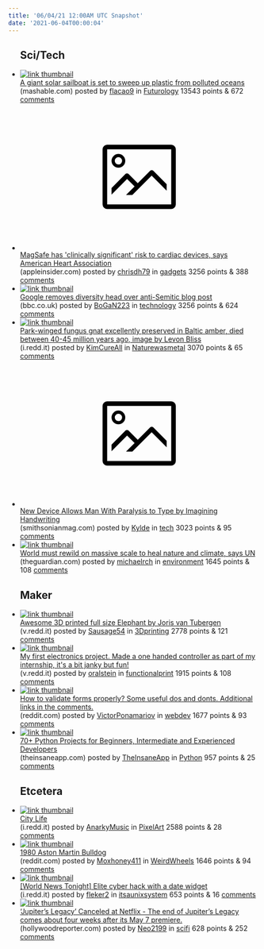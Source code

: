 ```yaml
---
title: '06/04/21 12:00AM UTC Snapshot'
date: '2021-06-04T00:00:04'
---
```

<ul>
<h2>Sci/Tech</h2>

<li><a href='https://mashable.com/video/manta-sailboat-clean-ocean-plastic/?europe=true'><img src='https://b.thumbs.redditmedia.com/aqom9G2lh3KmKCaXx0PyU2APDnJZNQKKooiW5RqnwWg.jpg' alt='link thumbnail'></a><div><div class='linkTitle'><a href='https://mashable.com/video/manta-sailboat-clean-ocean-plastic/?europe=true'>A giant solar sailboat is set to sweep up plastic from polluted oceans</a></div>(mashable.com) posted by <a href='https://www.reddit.com/user/flacao9'>flacao9</a> in <a href='https://www.reddit.com/r/Futurology'>Futurology</a> 13543 points & 672 <a href='https://www.reddit.com/r/Futurology/comments/nrcoe1/a_giant_solar_sailboat_is_set_to_sweep_up_plastic/'>comments</a></div></li>

<li><a href='https://appleinsider.com/articles/21/06/03/magsafe-has-clinically-significant-risk-to-cardiac-devices-says-american-heart-association'><svg version='1.1' viewBox='-34 -14 104 64' preserveAspectRatio='xMidYMid meet' xmlns='http://www.w3.org/2000/svg' xmlns:xlink='http://www.w3.org/1999/xlink'>
    <title>link thumbnail</title>
    <path d='M32,4H4A2,2,0,0,0,2,6V30a2,2,0,0,0,2,2H32a2,2,0,0,0,2-2V6A2,2,0,0,0,32,4ZM4,30V6H32V30Z'></path>
    <path d='M8.92,14a3,3,0,1,0-3-3A3,3,0,0,0,8.92,14Zm0-4.6A1.6,1.6,0,1,1,7.33,11,1.6,1.6,0,0,1,8.92,9.41Z'></path>
    <path d='M22.78,15.37l-5.4,5.4-4-4a1,1,0,0,0-1.41,0L5.92,22.9v2.83l6.79-6.79L16,22.18l-3.75,3.75H15l8.45-8.45L30,24V21.18l-5.81-5.81A1,1,0,0,0,22.78,15.37Z'></path>
    </svg></a><div><div class='linkTitle'><a href='https://appleinsider.com/articles/21/06/03/magsafe-has-clinically-significant-risk-to-cardiac-devices-says-american-heart-association'>MagSafe has 'clinically significant' risk to cardiac devices, says American Heart Association</a></div>(appleinsider.com) posted by <a href='https://www.reddit.com/user/chrisdh79'>chrisdh79</a> in <a href='https://www.reddit.com/r/gadgets'>gadgets</a> 3256 points & 388 <a href='https://www.reddit.com/r/gadgets/comments/nrbfzu/magsafe_has_clinically_significant_risk_to/'>comments</a></div></li>

<li><a href='https://www.bbc.co.uk/news/world-us-canada-57342967'><img src='https://b.thumbs.redditmedia.com/ZGETHQz8Qg6FSslAHVpkO9V_mIJXrLjmUjfCqx2ODUg.jpg' alt='link thumbnail'></a><div><div class='linkTitle'><a href='https://www.bbc.co.uk/news/world-us-canada-57342967'>Google removes diversity head over anti-Semitic blog post</a></div>(bbc.co.uk) posted by <a href='https://www.reddit.com/user/BoGaN223'>BoGaN223</a> in <a href='https://www.reddit.com/r/technology'>technology</a> 3256 points & 624 <a href='https://www.reddit.com/r/technology/comments/nrca46/google_removes_diversity_head_over_antisemitic/'>comments</a></div></li>

<li><a href='https://i.redd.it/y3kaeesc32371.jpg'><img src='https://b.thumbs.redditmedia.com/i5SBBrL-fHGRTsOOS4P-DDQd4PtgpTU4lDPdA13LzSg.jpg' alt='link thumbnail'></a><div><div class='linkTitle'><a href='https://i.redd.it/y3kaeesc32371.jpg'>Park-winged fungus gnat excellently preserved in Baltic amber, died between 40-45 million years ago, image by Levon Bliss</a></div>(i.redd.it) posted by <a href='https://www.reddit.com/user/KimCureAll'>KimCureAll</a> in <a href='https://www.reddit.com/r/Naturewasmetal'>Naturewasmetal</a> 3070 points & 65 <a href='https://www.reddit.com/r/Naturewasmetal/comments/nre5sx/parkwinged_fungus_gnat_excellently_preserved_in/'>comments</a></div></li>

<li><a href='https://www.smithsonianmag.com/smart-news/experimental-device-allows-man-paralyzed-below-neck-type-thinking-180977729/'><svg version='1.1' viewBox='-34 -14 104 64' preserveAspectRatio='xMidYMid meet' xmlns='http://www.w3.org/2000/svg' xmlns:xlink='http://www.w3.org/1999/xlink'>
    <title>link thumbnail</title>
    <path d='M32,4H4A2,2,0,0,0,2,6V30a2,2,0,0,0,2,2H32a2,2,0,0,0,2-2V6A2,2,0,0,0,32,4ZM4,30V6H32V30Z'></path>
    <path d='M8.92,14a3,3,0,1,0-3-3A3,3,0,0,0,8.92,14Zm0-4.6A1.6,1.6,0,1,1,7.33,11,1.6,1.6,0,0,1,8.92,9.41Z'></path>
    <path d='M22.78,15.37l-5.4,5.4-4-4a1,1,0,0,0-1.41,0L5.92,22.9v2.83l6.79-6.79L16,22.18l-3.75,3.75H15l8.45-8.45L30,24V21.18l-5.81-5.81A1,1,0,0,0,22.78,15.37Z'></path>
    </svg></a><div><div class='linkTitle'><a href='https://www.smithsonianmag.com/smart-news/experimental-device-allows-man-paralyzed-below-neck-type-thinking-180977729/'>New Device Allows Man With Paralysis to Type by Imagining Handwriting</a></div>(smithsonianmag.com) posted by <a href='https://www.reddit.com/user/Kylde'>Kylde</a> in <a href='https://www.reddit.com/r/tech'>tech</a> 3023 points & 95 <a href='https://www.reddit.com/r/tech/comments/nralkz/new_device_allows_man_with_paralysis_to_type_by/'>comments</a></div></li>

<li><a href='https://www.theguardian.com/environment/2021/jun/03/rewild-on-massive-scale-to-heal-nature-and-climate-says-un-decade-on-ecosystem-restoration-aoe'><img src='https://b.thumbs.redditmedia.com/G4I6xt1DCdnIhYJx6gfF4Wdg2RIlg97UmKsALKy-KmI.jpg' alt='link thumbnail'></a><div><div class='linkTitle'><a href='https://www.theguardian.com/environment/2021/jun/03/rewild-on-massive-scale-to-heal-nature-and-climate-says-un-decade-on-ecosystem-restoration-aoe'>World must rewild on massive scale to heal nature and climate, says UN</a></div>(theguardian.com) posted by <a href='https://www.reddit.com/user/michaelrch'>michaelrch</a> in <a href='https://www.reddit.com/r/environment'>environment</a> 1645 points & 108 <a href='https://www.reddit.com/r/environment/comments/nrafqg/world_must_rewild_on_massive_scale_to_heal_nature/'>comments</a></div></li>

<h2>Maker</h2>

<li><a href='https://v.redd.it/irlhu0eva2371'><img src='https://b.thumbs.redditmedia.com/tFg55Gg1UuUUp0j60ebzjSC_w4uJ5_uaqEGaZ1sk5tE.jpg' alt='link thumbnail'></a><div><div class='linkTitle'><a href='https://v.redd.it/irlhu0eva2371'>Awesome 3D printed full size Elephant by Joris van Tubergen</a></div>(v.redd.it) posted by <a href='https://www.reddit.com/user/Sausage54'>Sausage54</a> in <a href='https://www.reddit.com/r/3Dprinting'>3Dprinting</a> 2778 points & 121 <a href='https://www.reddit.com/r/3Dprinting/comments/nrf298/awesome_3d_printed_full_size_elephant_by_joris/'>comments</a></div></li>

<li><a href='https://v.redd.it/kgpm30zeo0371'><img src='https://b.thumbs.redditmedia.com/owBGx1Y8pqGFkENGx9VscGNxt7b3mLc1GIQ2dmbJI9U.jpg' alt='link thumbnail'></a><div><div class='linkTitle'><a href='https://v.redd.it/kgpm30zeo0371'>My first electronics project. Made a one handed controller as part of my internship, it's a bit janky but fun!</a></div>(v.redd.it) posted by <a href='https://www.reddit.com/user/oralstein'>oralstein</a> in <a href='https://www.reddit.com/r/functionalprint'>functionalprint</a> 1915 points & 108 <a href='https://www.reddit.com/r/functionalprint/comments/nr92ra/my_first_electronics_project_made_a_one_handed/'>comments</a></div></li>

<li><a href='https://www.reddit.com/gallery/nr9rso'><img src='https://b.thumbs.redditmedia.com/xPBMii-SxkUE3zwYiwaZX3U2sTcrPFmYcyKLqf5Em7M.jpg' alt='link thumbnail'></a><div><div class='linkTitle'><a href='https://www.reddit.com/gallery/nr9rso'>How to validate forms properly? Some useful dos and donts. Additional links in the comments.</a></div>(reddit.com) posted by <a href='https://www.reddit.com/user/VictorPonamariov'>VictorPonamariov</a> in <a href='https://www.reddit.com/r/webdev'>webdev</a> 1677 points & 93 <a href='https://www.reddit.com/r/webdev/comments/nr9rso/how_to_validate_forms_properly_some_useful_dos/'>comments</a></div></li>

<li><a href='https://www.theinsaneapp.com/2021/06/list-of-python-projects-with-source-code-and-tutorials.html'><img src='https://b.thumbs.redditmedia.com/6Ay-RNPOSD5SbU1ZIJSsdG2V7mzizCUKQX0tcj0RHZs.jpg' alt='link thumbnail'></a><div><div class='linkTitle'><a href='https://www.theinsaneapp.com/2021/06/list-of-python-projects-with-source-code-and-tutorials.html'>70+ Python Projects for Beginners, Intermediate and Experienced Developers</a></div>(theinsaneapp.com) posted by <a href='https://www.reddit.com/user/TheInsaneApp'>TheInsaneApp</a> in <a href='https://www.reddit.com/r/Python'>Python</a> 957 points & 25 <a href='https://www.reddit.com/r/Python/comments/nr6u9t/70_python_projects_for_beginners_intermediate_and/'>comments</a></div></li>

<h2>Etcetera</h2>

<li><a href='https://i.redd.it/htwnc8fv2z271.gif'><img src='https://b.thumbs.redditmedia.com/BFlsUH5RKePRyyt6LjxH4Gwe_vkIXxkLqjErRUl5KJE.jpg' alt='link thumbnail'></a><div><div class='linkTitle'><a href='https://i.redd.it/htwnc8fv2z271.gif'>City Life</a></div>(i.redd.it) posted by <a href='https://www.reddit.com/user/AnarkyMusic'>AnarkyMusic</a> in <a href='https://www.reddit.com/r/PixelArt'>PixelArt</a> 2588 points & 28 <a href='https://www.reddit.com/r/PixelArt/comments/nr44u5/city_life/'>comments</a></div></li>

<li><a href='https://www.reddit.com/gallery/nr9yb1'><img src='https://b.thumbs.redditmedia.com/21WBS2NA_wJ26vsu-0h7sSWczuFh_q66qWFfneCsjjg.jpg' alt='link thumbnail'></a><div><div class='linkTitle'><a href='https://www.reddit.com/gallery/nr9yb1'>1980 Aston Martin Bulldog</a></div>(reddit.com) posted by <a href='https://www.reddit.com/user/Moxhoney411'>Moxhoney411</a> in <a href='https://www.reddit.com/r/WeirdWheels'>WeirdWheels</a> 1646 points & 94 <a href='https://www.reddit.com/r/WeirdWheels/comments/nr9yb1/1980_aston_martin_bulldog/'>comments</a></div></li>

<li><a href='https://i.redd.it/qb58c89ipy271.jpg'><img src='https://a.thumbs.redditmedia.com/g84zvCvRoCqjEY9UzLMSaQQsf-jVINp-gHzGmYchCH0.jpg' alt='link thumbnail'></a><div><div class='linkTitle'><a href='https://i.redd.it/qb58c89ipy271.jpg'>[World News Tonight] Elite cyber hack with a date widget</a></div>(i.redd.it) posted by <a href='https://www.reddit.com/user/fleker2'>fleker2</a> in <a href='https://www.reddit.com/r/itsaunixsystem'>itsaunixsystem</a> 653 points & 16 <a href='https://www.reddit.com/r/itsaunixsystem/comments/nr2t4g/world_news_tonight_elite_cyber_hack_with_a_date/'>comments</a></div></li>

<li><a href='https://www.hollywoodreporter.com/tv/tv-news/jupiters-legacy-canceled-netflix-1234962194/'><img src='https://b.thumbs.redditmedia.com/Ai4RiPnaXChsoxCfxX4aJ4MCR9sne2SarMyAql5b5kY.jpg' alt='link thumbnail'></a><div><div class='linkTitle'><a href='https://www.hollywoodreporter.com/tv/tv-news/jupiters-legacy-canceled-netflix-1234962194/'>‘Jupiter’s Legacy’ Canceled at Netflix - The end of Jupiter’s Legacy comes about four weeks after its May 7 premiere.</a></div>(hollywoodreporter.com) posted by <a href='https://www.reddit.com/user/Neo2199'>Neo2199</a> in <a href='https://www.reddit.com/r/scifi'>scifi</a> 628 points & 252 <a href='https://www.reddit.com/r/scifi/comments/nrg2fh/jupiters_legacy_canceled_at_netflix_the_end_of/'>comments</a></div></li>

</ul>

